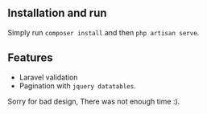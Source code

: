## Installation and run

Simply run `composer install` and then `php artisan serve`.

## Features

- Laravel validation
- Pagination with `jquery datatables`.

Sorry for bad design, There was not enough time :).
